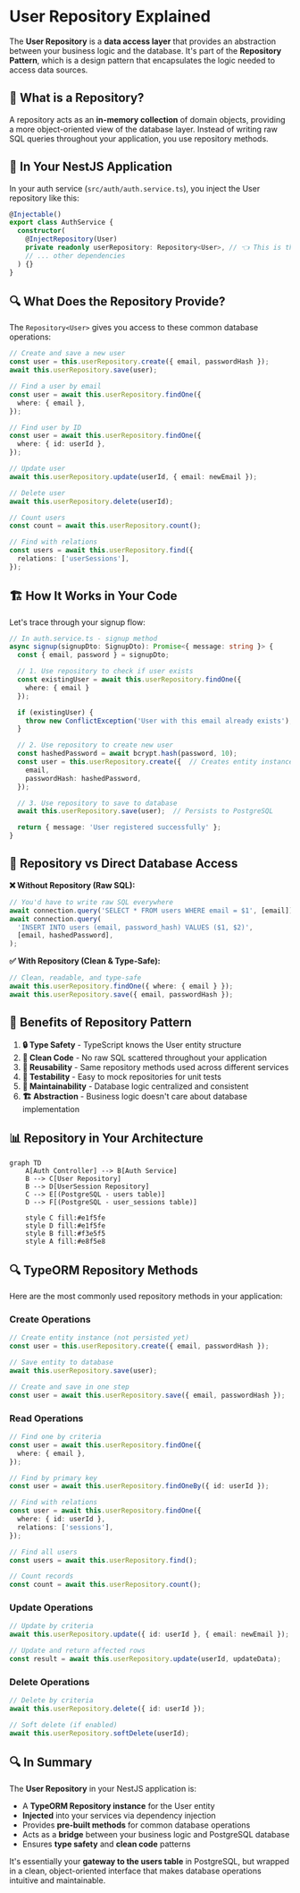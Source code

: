 # **User Repository Explained**

The **User Repository** is a **data access layer** that provides an abstraction between your business logic and the database. It's part of the **Repository Pattern**, which is a design pattern that encapsulates the logic needed to access data sources.

## **🎯 What is a Repository?**

A repository acts as an **in-memory collection** of domain objects, providing a more object-oriented view of the database layer. Instead of writing raw SQL queries throughout your application, you use repository methods.

## **📂 In Your NestJS Application**

In your auth service (`src/auth/auth.service.ts`), you inject the User repository like this:

```typescript
@Injectable()
export class AuthService {
  constructor(
    @InjectRepository(User)
    private readonly userRepository: Repository<User>, // 👈 This is the User Repository
    // ... other dependencies
  ) {}
}
```

## **🔍 What Does the Repository Provide?**

The `Repository<User>` gives you access to these common database operations:

```typescript
// Create and save a new user
const user = this.userRepository.create({ email, passwordHash });
await this.userRepository.save(user);

// Find a user by email
const user = await this.userRepository.findOne({
  where: { email },
});

// Find user by ID
const user = await this.userRepository.findOne({
  where: { id: userId },
});

// Update user
await this.userRepository.update(userId, { email: newEmail });

// Delete user
await this.userRepository.delete(userId);

// Count users
const count = await this.userRepository.count();

// Find with relations
const users = await this.userRepository.find({
  relations: ['userSessions'],
});
```

## **🏗️ How It Works in Your Code**

Let's trace through your signup flow:

```typescript
// In auth.service.ts - signup method
async signup(signupDto: SignupDto): Promise<{ message: string }> {
  const { email, password } = signupDto;

  // 1. Use repository to check if user exists
  const existingUser = await this.userRepository.findOne({
    where: { email }
  });

  if (existingUser) {
    throw new ConflictException('User with this email already exists');
  }

  // 2. Use repository to create new user
  const hashedPassword = await bcrypt.hash(password, 10);
  const user = this.userRepository.create({  // Creates entity instance
    email,
    passwordHash: hashedPassword,
  });

  // 3. Use repository to save to database
  await this.userRepository.save(user);  // Persists to PostgreSQL

  return { message: 'User registered successfully' };
}
```

## **🔧 Repository vs Direct Database Access**

**❌ Without Repository (Raw SQL):**

```typescript
// You'd have to write raw SQL everywhere
await connection.query('SELECT * FROM users WHERE email = $1', [email]);
await connection.query(
  'INSERT INTO users (email, password_hash) VALUES ($1, $2)',
  [email, hashedPassword],
);
```

**✅ With Repository (Clean & Type-Safe):**

```typescript
// Clean, readable, and type-safe
await this.userRepository.findOne({ where: { email } });
await this.userRepository.save({ email, passwordHash });
```

## **🎯 Benefits of Repository Pattern**

1. **🔒 Type Safety** - TypeScript knows the User entity structure
2. **🧹 Clean Code** - No raw SQL scattered throughout your application
3. **🔄 Reusability** - Same repository methods used across different services
4. **🧪 Testability** - Easy to mock repositories for unit tests
5. **🔧 Maintainability** - Database logic centralized and consistent
6. **🏗️ Abstraction** - Business logic doesn't care about database implementation

## **📊 Repository in Your Architecture**

```mermaid
graph TD
    A[Auth Controller] --> B[Auth Service]
    B --> C[User Repository]
    B --> D[UserSession Repository]
    C --> E[(PostgreSQL - users table)]
    D --> F[(PostgreSQL - user_sessions table)]

    style C fill:#e1f5fe
    style D fill:#e1f5fe
    style B fill:#f3e5f5
    style A fill:#e8f5e8
```

## **🔍 TypeORM Repository Methods**

Here are the most commonly used repository methods in your application:

### **Create Operations**

```typescript
// Create entity instance (not persisted yet)
const user = this.userRepository.create({ email, passwordHash });

// Save entity to database
await this.userRepository.save(user);

// Create and save in one step
const user = await this.userRepository.save({ email, passwordHash });
```

### **Read Operations**

```typescript
// Find one by criteria
const user = await this.userRepository.findOne({
  where: { email },
});

// Find by primary key
const user = await this.userRepository.findOneBy({ id: userId });

// Find with relations
const user = await this.userRepository.findOne({
  where: { id: userId },
  relations: ['sessions'],
});

// Find all users
const users = await this.userRepository.find();

// Count records
const count = await this.userRepository.count();
```

### **Update Operations**

```typescript
// Update by criteria
await this.userRepository.update({ id: userId }, { email: newEmail });

// Update and return affected rows
const result = await this.userRepository.update(userId, updateData);
```

### **Delete Operations**

```typescript
// Delete by criteria
await this.userRepository.delete({ id: userId });

// Soft delete (if enabled)
await this.userRepository.softDelete(userId);
```

## **🔍 In Summary**

The **User Repository** in your NestJS application is:

- A **TypeORM Repository instance** for the User entity
- **Injected** into your services via dependency injection
- Provides **pre-built methods** for common database operations
- Acts as a **bridge** between your business logic and PostgreSQL database
- Ensures **type safety** and **clean code** patterns

It's essentially your **gateway to the users table** in PostgreSQL, but wrapped in a clean, object-oriented interface that makes database operations intuitive and maintainable.
